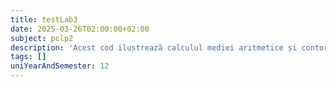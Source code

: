 ```yaml
---
title: testLab3
date: 2025-03-26T02:00:00+02:00
subject: pclp2
description: 'Acest cod ilustrează calculul mediei aritmetice și contorizarea numerelor pozitive/negative dintr-un set de intrări, folosind bucle iterative și condiții logice pentru procesare și validare.'
tags: []
uniYearAndSemester: 12
---
```


